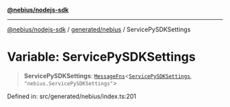 [**@nebius/nodejs-sdk**](../../../README.md)

---

[@nebius/nodejs-sdk](../../../README.md) / [generated/nebius](../README.md) / ServicePySDKSettings

# Variable: ServicePySDKSettings

> **ServicePySDKSettings**: [`MessageFns`](../../../runtime/protos/core/interfaces/MessageFns.md)\<[`ServicePySDKSettings`](../interfaces/ServicePySDKSettings.md), `"nebius.ServicePySDKSettings"`\>

Defined in: src/generated/nebius/index.ts:201

